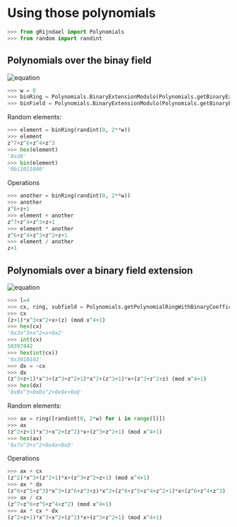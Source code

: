 Using those polynomials
=======================

```python
>>> from gRijndael import Polynomials
>>> from random import randint
```

Polynomials over the binay field
--------------------------------

![equation](http://latex.codecogs.com/gif.latex?%5Cmathbb{F}_{2^w}=%5Cfrac{%5Cmathbb{F}_{2}[z]}{m(z)})

```python
>>> w = 8
>>> binRing = Polynomials.BinaryExtensionModulo(Polynomials.getBinaryExtensionRingModulo(w))
>>> binField = Polynomials.BinaryExtensionModulo(Polynomials.getBinaryExtensionFieldModulo(w))
```

Random elements:

```python
>>> element = binRing(randint(0, 2**w))
>>> element
z^7+z^6+z^4+z^3
>>> hex(element)
'0xd8'
>>> bin(element)
'0b11011000'
```

Operations

```python
>>> another = binRing(randint(0, 2**w))
>>> another
z^6+z+1
>>> element + another
z^7+z^4+z^3+z+1
>>> element * another
z^6+z^4+z^3+z^2+z+1
>>> element / another
z+1
```

Polynomials over a binary field extension
-----------------------------------------

![equation](http://latex.codecogs.com/gif.latex?(%5Cmathbb{F}_{2^w})^l=%5Cfrac{%5Cmathbb{F}_{2^w}[x]}{l(x)})

```python
>>> l=4
>>> cx, ring, subfield = Polynomials.getPolynomialRingWithBinaryCoefficients(l, w)
>>> cx
(z+1)*x^3+x^2+x+(z) (mod x^4+1)
>>> hex(cx)
'0x3x^3+x^2+x+0x2'
>>> int(cx)
50397442
>>> hex(int(cx))
'0x3010102'
>>> dx = ~cx
>>> dx
(z^3+z+1)*x^3+(z^3+z^2+1)*x^2+(z^3+1)*x+(z^3+z^2+z) (mod x^4+1)
>>> hex(dx)
'0xBx^3+0xDx^2+0x9x+0xE'
```

Random elements:

```python
>>> ax = ring([randint(0, 2*w) for i in range(l)])
>>> ax
(z^2+z+1)*x^3+x^2+(z^2)*x+(z^3+z^2+1) (mod x^4+1)
>>> hex(ax)
'0x7x^3+x^2+0x4x+0xD'
```

Operations

```python
>>> ax + cx
(z^2)*x^3+(z^2+1)*x+(z^3+z^2+z+1) (mod x^4+1)
>>> ax * dx
(z^6+z^5+z^3)*x^3+(z^6+z^3+z)*x^2+(z^6+z^5+z^4+z^2+1)*x+(z^6+z^4+z^3) (mod x^4+1)
>>> ax / cx
(z^7+z^6+z^5+z^4+z^2) (mod x^4+1)
>>> ax * cx * dx
(z^2+z+1)*x^3+x^2+(z^2)*x+(z^3+z^2+1) (mod x^4+1)
```

